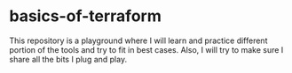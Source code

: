 # basics-of-terraform
This repository is a playground where I will learn and practice different portion of the tools and try to fit in best cases. Also, I will try to make sure I share all the bits I plug and play.
